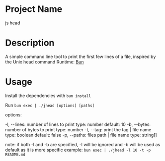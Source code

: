 # Project Name

js head

# Description

A simple command line tool to print the first few lines of a file, inspired by the Unix head command
Runtime: [Bun](https://bun.sh)

# Usage

Install the dependencies with `bun install`

Run `bun exec | ./jhead [options] [paths]`

options:

-l, --lines: number of lines to print type: number default: 10
-b, --bytes: number of bytes to print type: number
-t, --tag: print the tag | file name type: boolean default: false
-p, --paths: files path | file name type: string[]

note: if both -l and -b are specified, -l will be ignored and -b will be used as default as it is more specific
example: `bun exec | ./jhead -l 10 -t -p README.md`
